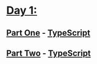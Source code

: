 # [Day 1:](https://adventofcode.com/2020/day/1)

## [Part One](https://adventofcode.com/2020/day/1#part1) - [TypeScript](./typescript/part_one.ts)

## [Part Two](https://adventofcode.com/2020/day/1#part2) - [TypeScript](./typescript/part_two.ts)
